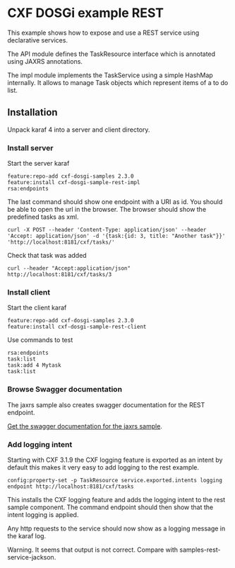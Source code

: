 # CXF DOSGi example REST

This example shows how to expose and use a REST service using declarative services.

The API module defines the TaskResource interface which is annotated using JAXRS annotations.

The impl module implements the TaskService using a simple HashMap internally. It allows to manage Task objects which represent items of a to do list.


## Installation

Unpack karaf 4 into a server and client directory.

### Install server

Start the server karaf

```
feature:repo-add cxf-dosgi-samples 2.3.0
feature:install cxf-dosgi-sample-rest-impl
rsa:endpoints
```

The last command should show one endpoint with a URI as id. You should be able to open the url in the browser. The browser should show the predefined tasks as xml.

```
curl -X POST --header 'Content-Type: application/json' --header 'Accept: application/json' -d '{task:{id: 3, title: "Another task"}}' 'http://localhost:8181/cxf/tasks/'
```

Check that task was added

```
curl --header "Accept:application/json" http://localhost:8181/cxf/tasks/3
```

### Install client

Start the client karaf

```
feature:repo-add cxf-dosgi-samples 2.3.0
feature:install cxf-dosgi-sample-rest-client
```
Use commands to test

```
rsa:endpoints
task:list
task:add 4 Mytask
task:list
```

### Browse Swagger documentation

The jaxrs sample also creates swagger documentation for the REST endpoint.

[Get the swagger documentation for the jaxrs sample](http://localhost:8181/cxf/tasks/api-docs?url=../swagger.json).

### Add logging intent

Starting with CXF 3.1.9 the CXF logging feature is exported as an intent by
default this makes it very easy to add logging to the rest example.

```
config:property-set -p TaskResource service.exported.intents logging
endpoint http://localhost:8181/cxf/tasks
```

This installs the CXF logging feature and adds the logging intent to the
rest sample component. The command endpoint should then show that the intent
logging is applied.

Any http requests to the service should now show as a logging message in the
karaf log.

Warning. It seems that output is not correct. Compare with samples-rest-service-jackson.
